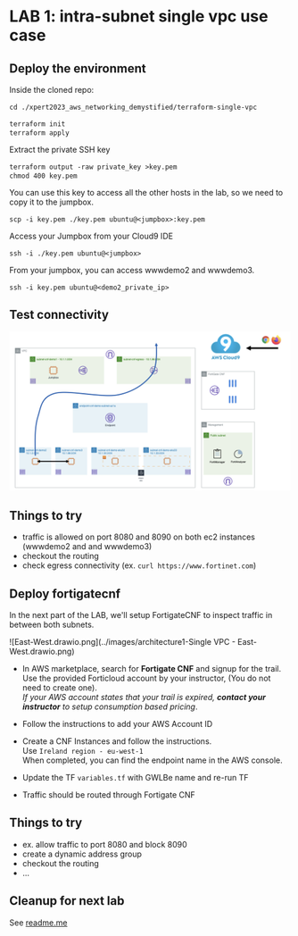 # LAB 1: intra-subnet single vpc use case

## Deploy the environment
Inside the cloned repo:
```
cd ./xpert2023_aws_networking_demystified/terraform-single-vpc
```
```
terraform init
terraform apply
```
Extract the private SSH key
```
terraform output -raw private_key >key.pem
chmod 400 key.pem
```
You can use this key to access all the other hosts in the lab, so we need to copy it to the jumpbox.
```
scp -i key.pem ./key.pem ubuntu@<jumpbox>:key.pem
```
Access your Jumpbox from your Cloud9 IDE
```
ssh -i ./key.pem ubuntu@<jumpbox>
```
From your jumpbox, you can access wwwdemo2 and wwwdemo3.
```
ssh -i key.pem ubuntu@<demo2_private_ip>
```

## Test connectivity
![Flow Diagram](../images/flow_diagram.png)

## Things to try
- traffic is allowed on port 8080 and 8090 on both ec2 instances (wwwdemo2 and and wwwdemo3)
- checkout the routing
- check egress connectivity (ex. `curl https://www.fortinet.com`)

## Deploy fortigatecnf
In the next part of the LAB, we'll setup FortigateCNF to inspect traffic in between both subnets.

![East-West.drawio.png](../images/architecture1-Single VPC - East-West.drawio.png)


- In AWS marketplace, search for **Fortigate CNF** and signup for the trail. <br>
  Use the provided Forticloud account by your instructor, (You do not need to create one).<br>
  *If your AWS account states that your trail is expired, **contact your instructor** to setup consumption based pricing*.<br>

- Follow the instructions to add your AWS Account ID

- Create a CNF Instances and follow the instructions.<br>
  Use `Ireland region - eu-west-1`<br>
  When completed, you can find the endpoint name in the AWS console.

- Update the TF `variables.tf` with GWLBe name and re-run TF

- Traffic should be routed through Fortigate CNF
  
## Things to try
- ex. allow traffic to port 8080 and block 8090
- create a dynamic address group
- checkout the routing
- ...

## Cleanup for next lab
See [readme.me](../readme.md)


